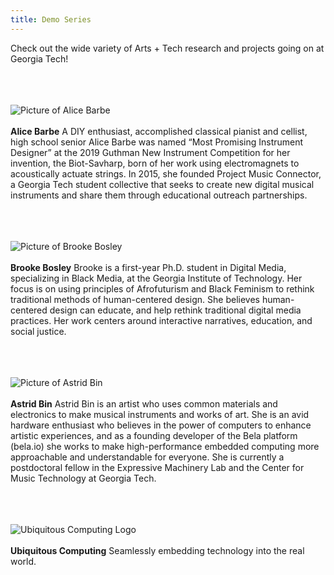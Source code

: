 ```yaml
---
title: Demo Series
---
```

Check out the wide variety of Arts + Tech research and projects going on at Georgia Tech!
<br/><br/>
<br/><br/>

![Picture of Alice Barbe](../assets/people/alice.jpg#profile)
<br/><br/>
**Alice Barbe** A DIY enthusiast, accomplished classical pianist and cellist, high school senior Alice Barbe was named “Most Promising Instrument Designer” at the 2019 Guthman New Instrument Competition for her invention, the Biot-Savharp, born of her work using electromagnets to acoustically actuate strings. In 2015, she founded Project Music Connector, a Georgia Tech student collective that seeks to create new digital musical instruments and share them through educational outreach partnerships.
<br/><br/>
<br/><br/>

![Picture of Brooke Bosley](../assets/people/brooke.jpg#profile)
<br/><br/>
**Brooke Bosley** Brooke is a first-year Ph.D. student in Digital Media, specializing in Black Media, at the Georgia Institute of Technology. Her focus is on using principles of Afrofuturism and Black Feminism to rethink traditional methods of human-centered design. She believes human-centered design can educate, and help rethink traditional digital media practices. Her work centers around interactive narratives, education, and social justice.
<br/><br/>
<br/><br/>

![Picture of Astrid Bin](../assets/people/astrid.jpg#profile)
<br/><br/>
**Astrid Bin** Astrid Bin is an artist who uses common materials and electronics to make musical instruments and works of art. She is an avid hardware enthusiast who believes in the power of computers to enhance artistic experiences, and as a founding developer of the Bela platform (bela.io) she works to make high-performance embedded computing more approachable and understandable for everyone. She is currently a postdoctoral fellow in the Expressive Machinery Lab and the Center for Music Technology at Georgia Tech.
<br/><br/>
<br/><br/>

![Ubiquitous Computing Logo](../assets/people/uc.jpg#profile)
<br/><br/>
**Ubiquitous Computing** Seamlessly embedding technology into the real world.
